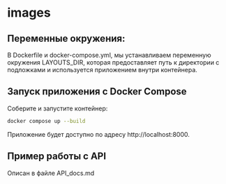 # images

## Переменные окружения:

В Dockerfile и docker-compose.yml, мы устанавливаем переменную окружения LAYOUTS_DIR, которая предоставляет путь к директории с подложками и используется приложением внутри контейнера.


## Запуск приложения с Docker Compose

Соберите и запустите контейнер:

```sh
docker compose up --build
```

Приложение будет доступно по адресу http://localhost:8000.

## Пример работы с API

 Описан в файле API_docs.md